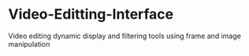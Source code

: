 # Video-Editting-Interface
Video editing dynamic display and filtering tools using frame and image manipulation
